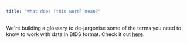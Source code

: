 ```yaml
---
title: "What does [this word] mean?"
---
```


We're building a glossary to de-jargonise some of the terms you need to know to
work with data in BIDS format. Check it out [here](../getting_started/resources/glossary.md).
